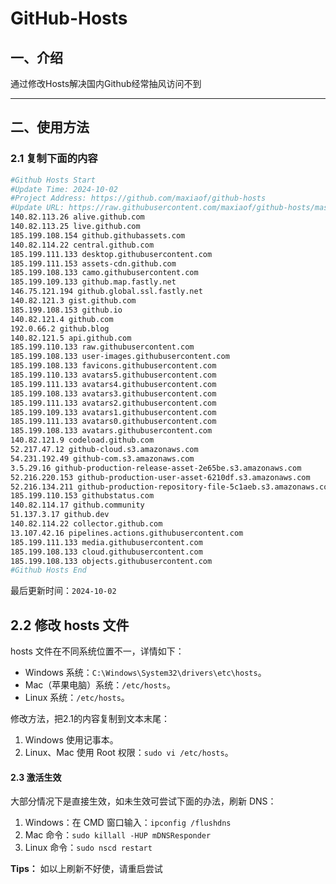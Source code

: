 # GitHub-Hosts

## 一、介绍
通过修改Hosts解决国内Github经常抽风访问不到

---

## 二、使用方法

### 2.1 复制下面的内容
```bash
#Github Hosts Start
#Update Time: 2024-10-02
#Project Address: https://github.com/maxiaof/github-hosts
#Update URL: https://raw.githubusercontent.com/maxiaof/github-hosts/master/hosts
140.82.113.26 alive.github.com
140.82.113.25 live.github.com
185.199.108.154 github.githubassets.com
140.82.114.22 central.github.com
185.199.111.133 desktop.githubusercontent.com
185.199.111.153 assets-cdn.github.com
185.199.108.133 camo.githubusercontent.com
185.199.109.133 github.map.fastly.net
146.75.121.194 github.global.ssl.fastly.net
140.82.121.3 gist.github.com
185.199.108.153 github.io
140.82.121.4 github.com
192.0.66.2 github.blog
140.82.121.5 api.github.com
185.199.110.133 raw.githubusercontent.com
185.199.108.133 user-images.githubusercontent.com
185.199.108.133 favicons.githubusercontent.com
185.199.110.133 avatars5.githubusercontent.com
185.199.111.133 avatars4.githubusercontent.com
185.199.108.133 avatars3.githubusercontent.com
185.199.111.133 avatars2.githubusercontent.com
185.199.109.133 avatars1.githubusercontent.com
185.199.111.133 avatars0.githubusercontent.com
185.199.108.133 avatars.githubusercontent.com
140.82.121.9 codeload.github.com
52.217.47.12 github-cloud.s3.amazonaws.com
54.231.192.49 github-com.s3.amazonaws.com
3.5.29.16 github-production-release-asset-2e65be.s3.amazonaws.com
52.216.220.153 github-production-user-asset-6210df.s3.amazonaws.com
52.216.134.211 github-production-repository-file-5c1aeb.s3.amazonaws.com
185.199.110.153 githubstatus.com
140.82.114.17 github.community
51.137.3.17 github.dev
140.82.114.22 collector.github.com
13.107.42.16 pipelines.actions.githubusercontent.com
185.199.111.133 media.githubusercontent.com
185.199.108.133 cloud.githubusercontent.com
185.199.108.133 objects.githubusercontent.com
#Github Hosts End

```
最后更新时间：`2024-10-02`

## 2.2 修改 hosts 文件
hosts 文件在不同系统位置不一，详情如下：
- Windows 系统：`C:\Windows\System32\drivers\etc\hosts`。
- Mac（苹果电脑）系统：`/etc/hosts`。
- Linux 系统：`/etc/hosts`。

修改方法，把2.1的内容复制到文本末尾：

1. Windows 使用记事本。
2. Linux、Mac 使用 Root 权限：`sudo vi /etc/hosts`。

#### 2.3 激活生效
大部分情况下是直接生效，如未生效可尝试下面的办法，刷新 DNS：

1. Windows：在 CMD 窗口输入：`ipconfig /flushdns`
2. Mac 命令：`sudo killall -HUP mDNSResponder`
3. Linux 命令：`sudo nscd restart`

**Tips：** 如以上刷新不好使，请重启尝试
